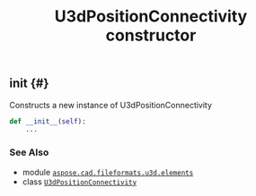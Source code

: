 ﻿---
title: U3dPositionConnectivity constructor
second_title: Aspose.CAD for Python via .NET API References
description: 
type: docs
weight: 10
url: /python-net/aspose.cad.fileformats.u3d.elements/u3dpositionconnectivity/__init__/
is_root: false
---

## __init__ {#}

Constructs a new instance of U3dPositionConnectivity



```python
def __init__(self):
    ...
```





### See Also
* module [`aspose.cad.fileformats.u3d.elements`](../../)
* class [`U3dPositionConnectivity`](/cad/python-net/aspose.cad.fileformats.u3d.elements/u3dpositionconnectivity)
